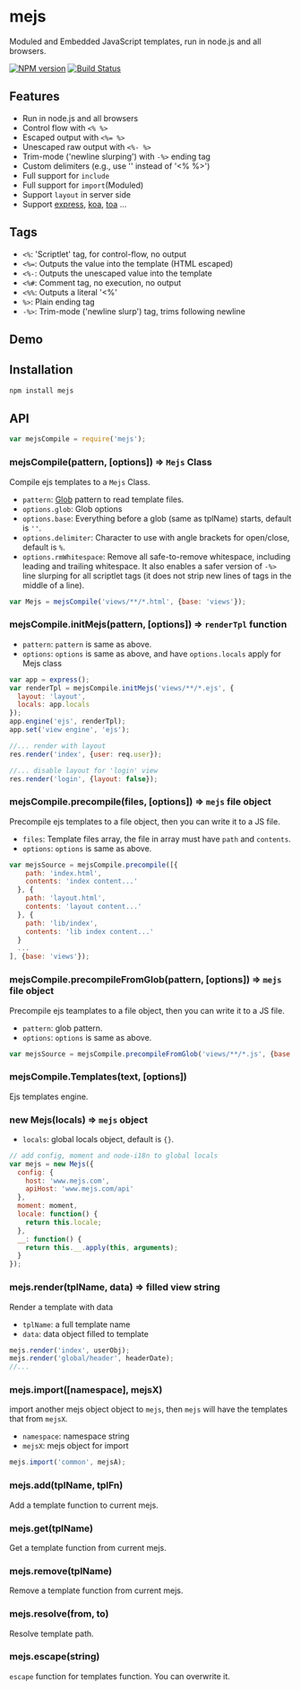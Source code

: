 mejs
====
Moduled and Embedded JavaScript templates, run in node.js and all browsers.

[![NPM version][npm-image]][npm-url]
[![Build Status][travis-image]][travis-url]

## Features

- Run in node.js and all browsers
- Control flow with `<% %>`
- Escaped output with `<%= %>`
- Unescaped raw output with `<%- %>`
- Trim-mode ('newline slurping') with `-%>` ending tag
- Custom delimiters (e.g., use '<? ?>' instead of '<% %>')
- Full support for `include`
- Full support for `import`(Moduled)
- Support `layout` in server side
- Support [express](https://github.com/strongloop/express), [koa](https://github.com/koajs/koa), [toa](https://github.com/toajs/toa) ...

## Tags

- `<%`: 'Scriptlet' tag, for control-flow, no output
- `<%=`: Outputs the value into the template (HTML escaped)
- `<%-`: Outputs the unescaped value into the template
- `<%#`: Comment tag, no execution, no output
- `<%%`: Outputs a literal '<%'
- `%>`:  Plain ending tag
- `-%>`: Trim-mode ('newline slurp') tag, trims following newline

## Demo


## Installation

```bash
npm install mejs
```

## API

```js
var mejsCompile = require('mejs');
```

### mejsCompile(pattern, [options]) => `Mejs` Class

Compile ejs templates to a `Mejs` Class.

- `pattern`: [Glob](https://github.com/isaacs/node-glob) pattern to read template files.
- `options.glob`: Glob options
- `options.base`: Everything before a glob (same as tplName) starts, default is `''`.
- `options.delimiter`: Character to use with angle brackets for open/close, default is `%`.
- `options.rmWhitespace`: Remove all safe-to-remove whitespace, including leading and trailing whitespace. It also enables a safer version of `-%>` line slurping for all scriptlet tags (it does not strip new lines of tags in the middle of a line).

```js
var Mejs = mejsCompile('views/**/*.html', {base: 'views'});
```

### mejsCompile.initMejs(pattern, [options]) => `renderTpl` function

- `pattern`: `pattern` is same as above.
- `options`: `options` is same as above, and have `options.locals` apply for Mejs class

```js
var app = express();
var renderTpl = mejsCompile.initMejs('views/**/*.ejs', {
  layout: 'layout',
  locals: app.locals
});
app.engine('ejs', renderTpl);
app.set('view engine', 'ejs');

//... render with layout
res.render('index', {user: req.user});

//... disable layout for 'login' view
res.render('login', {layout: false});
```

### mejsCompile.precompile(files, [options]) => `mejs` file object
Precompile ejs templates to a file object, then you can write it to a JS file.

- `files`: Template files array, the file in array must have `path` and `contents`.
- `options`: `options` is same as above.

```js
var mejsSource = mejsCompile.precompile([{
    path: 'index.html',
    contents: 'index content...'
  }, {
    path: 'layout.html',
    contents: 'layout content...'
  }, {
    path: 'lib/index',
    contents: 'lib index content...'
  }
  ...
], {base: 'views'});
```

### mejsCompile.precompileFromGlob(pattern, [options]) => `mejs` file object
Precompile ejs teamplates to a file object, then you can write it to a JS file.

- `pattern`: glob pattern.
- `options`: `options` is same as above.

```js
var mejsSource = mejsCompile.precompileFromGlob('views/**/*.js', {base: 'views'});
```

### mejsCompile.Templates(text, [options])
Ejs templates engine.

### new Mejs(locals) => `mejs` object

- `locals`: global locals object, default is `{}`.

```js
// add config, moment and node-i18n to global locals
var mejs = new Mejs({
  config: {
    host: 'www.mejs.com',
    apiHost: 'www.mejs.com/api'
  },
  moment: moment,
  locale: function() {
    return this.locale;
  },
  __: function() {
    return this.__.apply(this, arguments);
  }
});
```

### mejs.render(tplName, data) => filled view string
Render a template with data

- `tplName`: a full template name
- `data`: data object filled to template

```js
mejs.render('index', userObj);
mejs.render('global/header', headerDate);
//...
```

### mejs.import([namespace], mejsX)
import another mejs object object to `mejs`, then `mejs` will have the templates that from `mejsX`.

- `namespace`: namespace string
- `mejsX`: mejs object for import

```js
mejs.import('common', mejsA);
```

### mejs.add(tplName, tplFn)
Add a template function to current mejs.

### mejs.get(tplName)
Get a template function from current mejs.

### mejs.remove(tplName)
Remove a template function from current mejs.

### mejs.resolve(from, to)
Resolve template path.

### mejs.escape(string)
`escape` function for templates function. You can overwrite it.

[npm-url]: https://npmjs.org/package/mejs
[npm-image]: http://img.shields.io/npm/v/mejs.svg

[travis-url]: https://travis-ci.org/teambition/mejs
[travis-image]: http://img.shields.io/travis/teambition/mejs.svg
